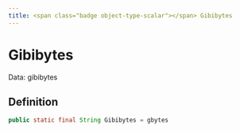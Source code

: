 ```yaml
---
title: <span class="badge object-type-scalar"></span> Gibibytes
---
```

# <span class="badge object-type-scalar"></span> Gibibytes

Data: gibibytes

## Definition

```java
public static final String Gibibytes = gbytes
```
